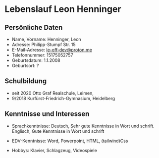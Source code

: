 # Lebenslauf Leon Henninger

## Persönliche Daten

* Name, Vorname:    Henninger, Leon
* Adresse:          Philipp-Stumpf Str. 15
* E-Mail-Adresse:   le-off-dev@proton.me
* Telefonnummer:    15175052757
* Geburtsdatum:     1.1.2008
* Geburtsort: ?

## Schulbildung

* seit 2020         Otto Graf Realschule, Leimen, 
* 9/2018            Kurfürst-Friedrich-Gymnasium, Heidelberg

## Kenntnisse und Interessen

* Sprachkenntnisse: Deutsch, Sehr gute Kenntnisse in Wort und schrift.
                    Englisch, Gute Kenntnisse in Wort und schrift

* EDV-Kenntnisse:   Word, Powerpoint, HTML, (tailwind)Css

* Hobbys:           Klavier, Schlagzeug, Videospiele

